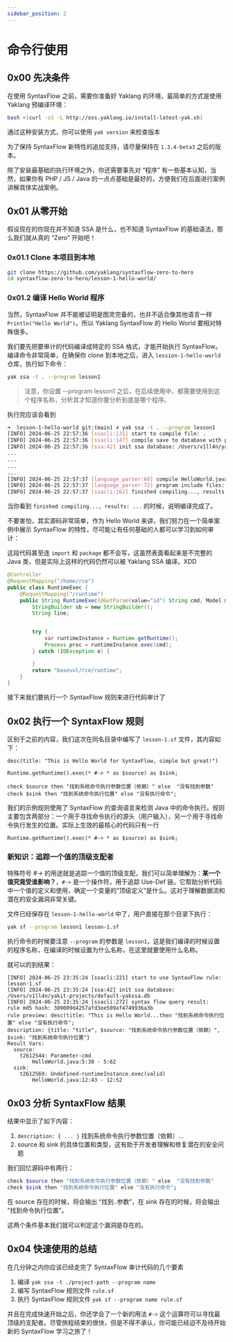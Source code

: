 ```yaml
---
sidebar_position: 2
---
```

# 命令行使用

## 0x00 先决条件

在使用 SyntaxFlow 之前，需要你准备好 Yaklang 的环境，最简单的方式是使用 Yaklang 预编译环境：

```bash
bash <(curl -sS -L http://oss.yaklang.io/install-latest-yak.sh)
```

通过这种安装方式，你可以使用 `yak version` 来检查版本

为了保持 SyntaxFlow 新特性的追加支持，请尽量保持在 `1.3.4-beta3` 之后的版本。

除了安装最基础的执行环境之外，你还需要事先对 “程序” 有一些基本认知，当然，如果你有 PHP / JS / Java 的一点点基础是最好的，方便我们在后面进行案例讲解具体实战案例。

## 0x01 从零开始

假设现在的你现在并不知道 SSA 是什么，也不知道 SyntaxFlow 的基础语法，那么我们就从真的 “Zero” 开始吧！

### 0x01.1 Clone 本项目到本地

```bash
git clone https://github.com/yaklang/syntaxflow-zero-to-hero
cd syntaxflow-zero-to-hero/lesson-1-hello-world/
```

### 0x01.2 编译 Hello World 程序

当然，SyntaxFlow 并不能被证明是图灵完备的，也并不适合像其他语言一样 `Println("Hello World")`。所以 Yaklang SyntaxFlow 的 Hello World 要相对特殊很多。

我们要先把要审计的代码编译成特定的 SSA 格式，才能开始执行 SyntaxFlow。编译命令非常简单，在确保你 clone 到本地之后，进入 `lession-1-hello-world` 仓库，执行如下命令：

```bash
yak ssa -t . --program lesson1
```

> 注意，你设置 --program lesson1 之后，在后续使用中，都需要使用到这个程序名称，分析其才知道你要分析到底是哪个程序。

执行完应该会看到

```bash
➜  lesson-1-hello-world git:(main) ✗ yak ssa -t . --program lesson1
[INFO] 2024-06-25 22:57:36 [ssacli:131] start to compile file: .
[INFO] 2024-06-25 22:57:36 [ssacli:147] compile save to database with program name: lesson1
[INFO] 2024-06-25 22:57:36 [ssa:42] init ssa database: /Users/v1ll4n/yakit-projects/default-yakssa.db
...
...
...
...
[INFO] 2024-06-25 22:57:37 [language_parser:68] compile HelloWorld.java cost: 309.695625ms
[INFO] 2024-06-25 22:57:37 [language_parser:72] program include files: 2 will not be as the entry from project
[INFO] 2024-06-25 22:57:37 [ssacli:162] finished compiling..., results: 1
```

当你看到 `finished compiling..., results: ...` 的时候，说明编译完成了。

不要害怕，其实源码非常简单，作为 Hello World 来讲，我们努力在一个简单案例中展示 SyntaxFlow 的特性，尽可能让有任何基础的人都可以学习到如何审计：

这段代码甚至连 `import` 和 `package` 都不会写，这虽然表面看起来是不完整的 Java 类，但是实际上这样的代码仍然可以被 Yaklang SSA 编译。XDD

```java
@Controller
@RequestMapping("/home/rce")
public class RuntimeExec {
    @RequestMapping("/runtime")
    public String RuntimeExec(@GetParam(value="id") String cmd, Model model) {
        StringBuilder sb = new StringBuilder();
        String line;


        try {
            var runtimeInstance = Runtime.getRuntime();
            Process proc = runtimeInstance.exec(cmd);
        } catch (IOException e) {

        }
        return "basevul/rce/runtime";
    }
}
```

接下来我们要执行一个 SyntaxFlow 规则来进行代码审计了

## 0x02 执行一个 SyntaxFlow 规则

区别于之前的内容，我们这次在同名目录中编写了 `lesson-1.sf` 文件，其内容如下：

```log
desc(title: "This is Hello World for SyntaxFlow, simple but great!")

Runtime.getRuntime().exec(* #-> * as $source) as $sink;

check $source then "找到系统命令执行参数位置（依赖）" else  "没有找到参数"
check $sink then "找到系统命令执行位置" else "没有执行命令";
```

我们的示例规则使用了 SyntaxFlow 的查询语言来检测 Java 中的命令执行。规则主要包含两部分：一个用于寻找命令执行的源头（用户输入），另一个用于寻找命令执行发生的位置。实际上生效的最核心的代码只有一行

`Runtime.getRuntime().exec(* #-> * as $source) as $sink;`

### 新知识：追踪一个值的顶级支配者

特殊符号 #-> 的用途就是追踪一个值的顶级支配，我们可以简单理解为：**某一个值究竟受谁影响？**，`#->` 是一个操作符，用于追踪 Use-Def 链。它帮助分析代码中一个值的定义和使用，确定一个变量的“顶级定义”是什么。这对于理解数据流和潜在的安全漏洞非常关键。

文件已经保存在 `lesson-1-hello-world` 中了，用户直接在那个目录下执行：

```bash
yak sf --program lesson1 lesson-1.sf
```

执行命令的时候要注意 `--program` 的参数是 `lesson1`，这是我们编译的时候设置的程序名称，在编译的时候设置为什么名称，在这里就要使用什么名称。

就可以的到结果：

```
[INFO] 2024-06-25 23:35:24 [ssacli:221] start to use SyntaxFlow rule: lesson-1.sf
[INFO] 2024-06-25 23:35:24 [ssa:42] init ssa database: /Users/v1ll4n/yakit-projects/default-yakssa.db
[INFO] 2024-06-25 23:35:24 [ssacli:272] syntax flow query result:
rule md5 hash: 389009d4257afd3ee509af4749936a3b
rule preview: desc(title: "This is Hello World...then "找到系统命令执行位置" else "没有执行命令";
description: {title: "title", $source: "找到系统命令执行参数位置（依赖）", $sink: "找到系统命令执行位置"}
Result Vars:
  source:
    t2612544: Parameter-cmd
        HelloWorld.java:5:30 - 5:62
  sink:
    t2612569: Undefined-runtimeInstance.exec(valid)
        HelloWorld.java:12:43 - 12:52

```

## 0x03 分析 SyntaxFlow 结果

结果中显示了如下内容：

1. `description: { ... }` 找到系统命令执行参数位置（依赖）...
1. source 和 sink 的具体位置和类型，这有助于开发者理解和修复潜在的安全问题

我们回忆源码中有两行：

```bash
check $source then "找到系统命令执行参数位置（依赖）" else  "没有找到参数"
check $sink then "找到系统命令执行位置" else "没有执行命令"; 
```

在 source 存在的时候，将会输出 “找到..参数”，在 sink 存在的时候，将会输出 "找到命令执行位置"。

这两个条件基本我们就可以判定这个漏洞是存在的。

## 0x04 快速使用的总结

在几分钟之内你应该已经走完了 SyntaxFlow 审计代码的几个要素

1. 编译 `yak ssa -t ./project-path --program name`
1. 编写 SyntaxFlow 规则文件 `rule.sf`
1. 执行 SyntaxFlow 规则文件 `yak sf --program name rule.sf`

并且在完成快速开始之后，你还学会了一个新的用法 `#->` 这个运算符可以寻找最顶级的支配者。尽管旅程结束的很快，但是不得不承认，你可能已经迫不及待开始新的 SyntaxFlow 学习之旅了！
